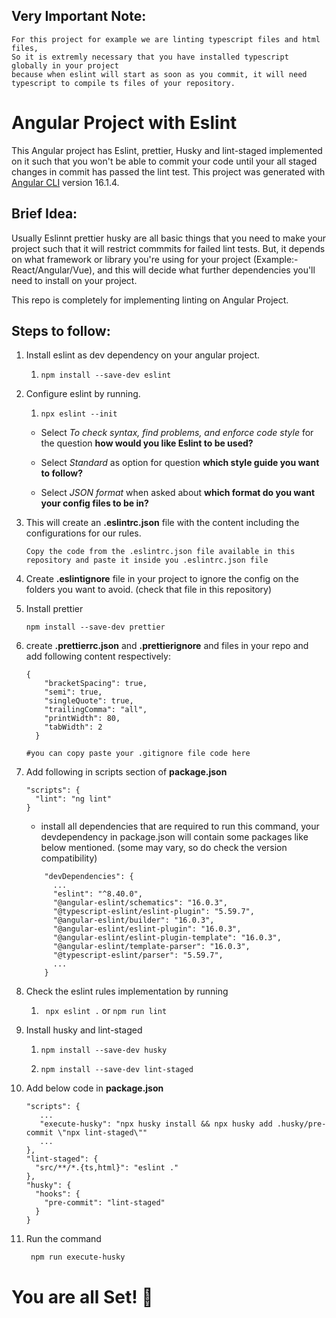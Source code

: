 ## Very Important Note: 
```
For this project for example we are linting typescript files and html files, 
So it is extremly necessary that you have installed typescript globally in your project 
because when eslint will start as soon as you commit, it will need typescript to compile ts files of your repository.
```

# Angular Project with Eslint

This Angular project has Eslint, prettier, Husky and lint-staged implemented on it such that you won't be able to commit your code until your all staged changes in commit has passed the lint test.
This project was generated with [Angular CLI](https://github.com/angular/angular-cli) version 16.1.4.

## Brief Idea:
Usually Eslinnt prettier husky are all basic things that you need to make your project such that it will restrict commmits for failed lint tests. 
But, it depends on what framework or library you're using for your project (Example:- React/Angular/Vue), and this will decide what further dependencies you'll need to install on your project. 

This repo is completely for implementing linting on Angular Project.

## Steps to follow:

1) Install eslint as dev dependency on your angular project.

    1) `npm install --save-dev eslint`


2) Configure eslint by running. 

    1) `npx eslint --init`

    + Select *To check syntax, find problems, and enforce code style* for the question **how would you like Eslint to be used?**

    + Select *Standard* as option for question **which style guide you want to follow?**

    + Select *JSON format* when asked about **which format do you want your config files to be in?**


3) This will create an **.eslintrc.json** file with the content including the configurations for our rules.

    ```
    Copy the code from the .eslintrc.json file available in this repository and paste it inside you .eslintrc.json file
    ````


4) Create **.eslintignore** file in your project to ignore the config on the folders you want to avoid. (check that file in this repository)


5) Install prettier 

    `npm install --save-dev prettier`


6) create **.prettierrc.json** and **.prettierignore** and files in your repo and add following content respectively:

      ```
      {
          "bracketSpacing": true,
          "semi": true,
          "singleQuote": true,
          "trailingComma": "all",
          "printWidth": 80,
          "tabWidth": 2
        }
      ```

      ```
      #you can copy paste your .gitignore file code here
      ```


7) Add following in scripts section of **package.json**

    ```
    "scripts": {
      "lint": "ng lint"
    }
    ```

    + install all dependencies that are required to run this command, your devdependency in package.json will contain some packages like below mentioned. (some         may vary, so do check the version compatibility)

    ```
        "devDependencies": {
          ...
          "eslint": "^8.40.0",
          "@angular-eslint/schematics": "16.0.3",
          "@typescript-eslint/eslint-plugin": "5.59.7",
          "@angular-eslint/builder": "16.0.3",
          "@angular-eslint/eslint-plugin": "16.0.3",
          "@angular-eslint/eslint-plugin-template": "16.0.3",
          "@angular-eslint/template-parser": "16.0.3",
          "@typescript-eslint/parser": "5.59.7",
          ...
        }
    ```


8) Check the eslint rules implementation by running

    1) ` npx eslint .` or `npm run lint`


9) Install husky and lint-staged

    1) `npm install --save-dev husky`

    2) `npm install --save-dev lint-staged`


10) Add below code in **package.json**
    ```
    "scripts": {
       ...
       "execute-husky": "npx husky install && npx husky add .husky/pre-commit \"npx lint-staged\""   
       ... 
    },
    "lint-staged": {
      "src/**/*.{ts,html}": "eslint ."
    },
    "husky": {
      "hooks": {
        "pre-commit": "lint-staged"
      }
    }
    ```

11) Run the command 

    ` npm run execute-husky`



# You are all Set! :tada:

